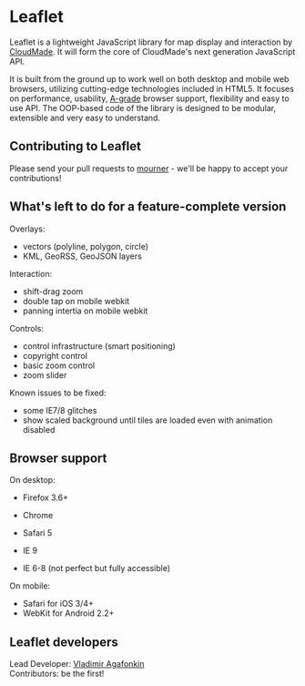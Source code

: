 Leaflet
=======
Leaflet is a lightweight JavaScript library for map display and interaction by [CloudMade](http://cloudmade.com). It will form the core of CloudMade's next generation JavaScript API.

It is built from the ground up to work well on both desktop and mobile web browsers, utilizing cutting-edge technologies included in HTML5. It focuses on performance, usability, [A-grade](http://developer.yahoo.com/yui/articles/gbs/) browser support, flexibility and easy to use API. The OOP-based code of the library is designed to be modular, extensible and very easy to understand.

## Contributing to Leaflet
Please send your pull requests to [mourner](http://github.com/mourner) - we'll be happy to accept your contributions!

## What's left to do for a feature-complete version

 Overlays:
 
 - vectors (polyline, polygon, circle)
 - KML, GeoRSS, GeoJSON layers

 Interaction: 
 
 - shift-drag zoom
 - double tap on mobile webkit
 - panning intertia on mobile webkit
  
Controls:

 - control infrastructure (smart positioning)
 - copyright control
 - basic zoom control
 - zoom slider

Known issues to be fixed:

 - some IE7/8 glitches 
 - show scaled background until tiles are loaded even with animation disabled
 
## Browser support

On desktop: 

 - Firefox 3.6+
 - Chrome
 - Safari 5
 - IE 9
 
 - IE 6-8 (not perfect but fully accessible)
 
On mobile:
 
 - Safari for iOS 3/4+
 - WebKit for Android 2.2+

## Leaflet developers

Lead Developer: [Vladimir Agafonkin](http://github.com/mourner)  
Contributors: be the first!